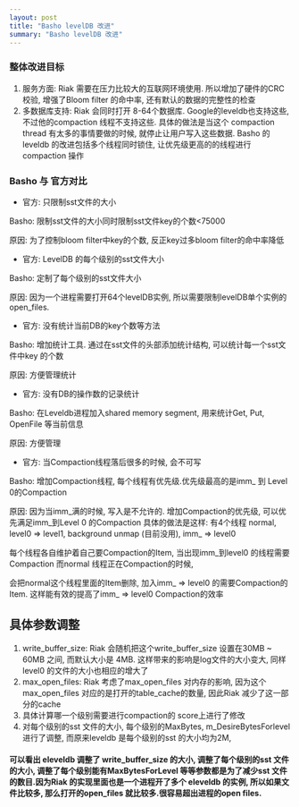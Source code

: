 ```yaml
---
layout: post
title: "Basho levelDB 改进"
summary: "Basho levelDB 改进"
---
```


### 整体改进目标
1. 服务方面: Riak 需要在压力比较大的互联网环境使用. 所以增加了硬件的CRC校验, 增强了Bloom filter 的命中率, 还有默认的数据的完整性的检查
2. 多数据库支持: Riak 会同时打开 8-64个数据库. Google的leveldb也支持这些, 不过他的compaction 线程不支持这些.
具体的做法是当这个 compaction thread 有太多的事情要做的时候, 就停止让用户写入这些数据.
Basho 的leveldb 的改进包括多个线程同时锁住, 让优先级更高的的线程进行compaction 操作

### Basho 与 官方对比
* 官方: 只限制sst文件的大小

Basho: 限制sst文件的大小同时限制sst文件key的个数<75000

原因: 为了控制bloom filter中key的个数, 反正key过多bloom filter的命中率降低


* 官方: LevelDB 的每个级别的sst文件大小

Basho: 定制了每个级别的sst文件大小

原因: 因为一个进程需要打开64个levelDB实例, 所以需要限制levelDB单个实例的open_files.


* 官方: 没有统计当前DB的key个数等方法

Basho: 增加统计工具. 通过在sst文件的头部添加统计结构, 可以统计每一个sst文件中key 的个数

原因: 方便管理统计


* 官方: 没有DB的操作数的记录统计

Basho: 在Leveldb进程加入shared memory segment, 用来统计Get, Put, OpenFile 等当前信息

原因: 方便管理


* 官方: 当Compaction线程落后很多的时候, 会不可写

Basho: 增加Compaction线程, 每个线程有优先级.优先级最高的是imm_ 到 Level 0的Compaction

原因: 因为当imm_满的时候, 写入是不允许的. 增加Compaction的优先级, 可以优先满足imm_到Level 0 的Compaction
具体的做法是这样:
有4个线程 normal,  level0 => level1, background unmap (目前没用), imm_ => level0

每个线程各自维护着自己要Compaction的Item, 当出现imm_到level0 的线程需要Compaction 而normal 线程正在Compaction的时候,

会把normal这个线程里面的Item删除, 加入imm_ => level0 的需要Compaction的Item. 这样能有效的提高了imm_ => level0 Compaction的效率


## 具体参数调整
1. write_buffer_size: Riak 会随机把这个write_buffer_size 设置在30MB ~ 60MB 之间, 而默认大小是 4MB.
这样带来的影响是log文件的大小变大, 同样level0 的文件的大小也相应的增大了
2. max_open_files: Riak 考虑了max_open_files 对内存的影响, 因为这个 max_open_files 对应的是打开的table_cache的数量, 因此Riak 减少了这一部分的cache
3. 具体计算哪一个级别需要进行compaction的 score上进行了修改
4. 对每个级别的sst 文件的大小,  每个级别的MaxBytes, m_DesireBytesForlevel 进行了调整, 而原来leveldb 是每个级别的sst 的大小均为2M,
#### 可以看出 eleveldb 调整了 write_buffer_size 的大小, 调整了每个级别的sst 文件的大小, 调整了每个级别能有MaxBytesForLevel 等等参数都是为了减少sst 文件的数目.因为Riak 的实现里面也是一个进程开了多个 eleveldb 的实例, 所以如果文件比较多, 那么打开的open_files 就比较多.很容易超出进程的open files.
